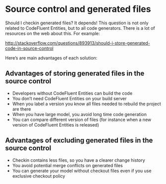 # Source control and generated files

Should I checkin generated files? It depends! This question is not only related to CodeFluent Entities, but to all code generators. There
is a lot of resources on the web about this. For example: 

http://stackoverflow.com/questions/893913/should-i-store-generated-code-in-source-control

Here’s are main advantages of each solution:

## Advantages of storing generated files in the source control

- Developers without CodeFluent Entities can build the code
- You don’t need CodeFluent Entities on your build server
- When you label a version you know all files needed to rebuild the project are there
- When you have large model, you avoid long time code generation
- You can compare different version of files (for instance when a new version of CodeFluent
Entities is released)

## Advantages of excluding generated files in the source control

- Checkin contains less files, so you have a clearer change history
- You avoid potential merge conflicts on generated files
- You can generate your model without checkout files even if you use exclusive checkout policy